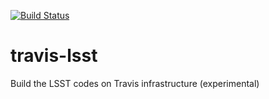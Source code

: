 [![Build Status](https://travis-ci.org/mjuric/travis-lsst.svg?branch=master)](https://travis-ci.org/mjuric/travis-lsst)

# travis-lsst
Build the LSST codes on Travis infrastructure (experimental)
